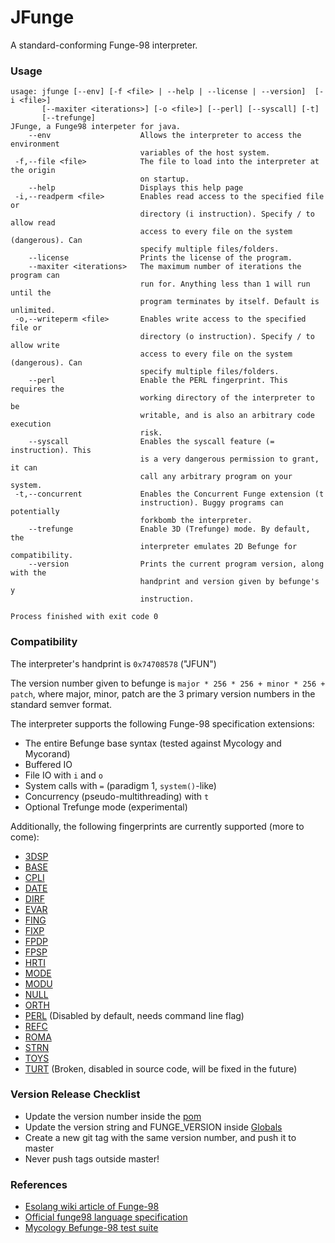 # JFunge

A standard-conforming Funge-98 interpreter.

### Usage
```
usage: jfunge [--env] [-f <file> | --help | --license | --version]  [-i <file>]
       [--maxiter <iterations>] [-o <file>] [--perl] [--syscall] [-t]
       [--trefunge]
JFunge, a Funge98 interpeter for java.
    --env                    Allows the interpreter to access the environment
                             variables of the host system.
 -f,--file <file>            The file to load into the interpreter at the origin
                             on startup.
    --help                   Displays this help page
 -i,--readperm <file>        Enables read access to the specified file or
                             directory (i instruction). Specify / to allow read
                             access to every file on the system (dangerous). Can
                             specify multiple files/folders.
    --license                Prints the license of the program.
    --maxiter <iterations>   The maximum number of iterations the program can
                             run for. Anything less than 1 will run until the
                             program terminates by itself. Default is unlimited.
 -o,--writeperm <file>       Enables write access to the specified file or
                             directory (o instruction). Specify / to allow write
                             access to every file on the system (dangerous). Can
                             specify multiple files/folders.
    --perl                   Enable the PERL fingerprint. This requires the
                             working directory of the interpreter to be
                             writable, and is also an arbitrary code execution
                             risk.
    --syscall                Enables the syscall feature (= instruction). This
                             is a very dangerous permission to grant, it can
                             call any arbitrary program on your system.
 -t,--concurrent             Enables the Concurrent Funge extension (t
                             instruction). Buggy programs can potentially
                             forkbomb the interpreter.
    --trefunge               Enable 3D (Trefunge) mode. By default, the
                             interpreter emulates 2D Befunge for compatibility.
    --version                Prints the current program version, along with the
                             handprint and version given by befunge's y
                             instruction.

Process finished with exit code 0

```

### Compatibility

The interpreter's handprint is `0x74708578` ("JFUN")

The version number given to befunge is `major * 256 * 256 + minor * 256 + patch`, where major, minor, patch are the 3
primary version numbers in the standard semver format.

The interpreter supports the following Funge-98 specification extensions:
- The entire Befunge base syntax (tested against Mycology and Mycorand)
- Buffered IO
- File IO with `i` and `o`
- System calls with `=` (paradigm 1, `system()`-like)
- Concurrency (pseudo-multithreading) with `t`
- Optional Trefunge mode (experimental)

Additionally, the following fingerprints are currently supported (more to come):
- [3DSP](https://rcfunge98.com/rcsfingers.html#3DSP)
- [BASE](https://rcfunge98.com/rcsfingers.html#BASE)
- [CPLI](https://rcfunge98.com/rcsfingers.html#CPLI)
- [DATE](https://rcfunge98.com/rcsfingers.html#DATE)
- [DIRF](https://rcfunge98.com/rcsfingers.html#DIRF)
- [EVAR](https://rcfunge98.com/rcsfingers.html#EVAR)
- [FING](https://rcfunge98.com/rcsfingers.html#FING)
- [FIXP](https://rcfunge98.com/rcsfingers.html#FIXP)
- [FPDP](https://rcfunge98.com/rcsfingers.html#FPDP)
- [FPSP](https://rcfunge98.com/rcsfingers.html#FPSP)
- [HRTI](./docs/catseye/library/HRTI.markdown)
- [MODE](./docs/catseye/library/MODE.markdown)
- [MODU](./docs/catseye/library/MODU.markdown)
- [NULL](./docs/catseye/library/NULL.markdown)
- [ORTH](./docs/catseye/library/ORTH.markdown)
- [PERL](./docs/catseye/library/PERL.markdown) (Disabled by default, needs command line flag)
- [REFC](./docs/catseye/library/REFC.markdown)
- [ROMA](./docs/catseye/library/ROMA.markdown)
- [STRN](https://rcfunge98.com/rcsfingers.html#STRN)
- [TOYS](./docs/catseye/library/TOYS.markdown)
- [TURT](./docs/catseye/library/TURT.markdown) (Broken, disabled in source code, will be fixed in the future)

### Version Release Checklist
- Update the version number inside the [pom](./pom.xml)
- Update the version string and FUNGE_VERSION inside [Globals](./src/main/java/com/falsepattern/jfunge/Globals.java)
- Create a new git tag with the same version number, and push it to master
- Never push tags outside master!

### References

- [Esolang wiki article of Funge-98](https://esolangs.org/wiki/Funge-98)
- [Official funge98 language specification](./docs/catseye/doc/funge98.markdown)
- [Mycology Befunge-98 test suite](https://github.com/Deewiant/Mycology)
